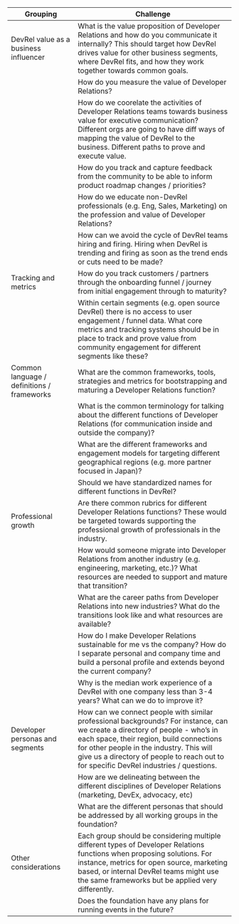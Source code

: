 
| Grouping                                   | Challenge                                                                                                                                                                                                                                                                                                       |
|--------------------------------------------|-----------------------------------------------------------------------------------------------------------------------------------------------------------------------------------------------------------------------------------------------------------------------------------------------------------------|
| DevRel value as a business influencer      | What is the value proposition of Developer Relations and how do you communicate it internally? This should target how DevRel drives value for other business segments, where DevRel fits, and how they work together towards common goals.                                                                      |
|                                            | How do you measure the value of Developer Relations?                                                                                                                                                                                                                                                            |
|                                            | How do we coorelate the activities of Developer Relations teams towards business value for executive communication? Different orgs are going to have diff ways of mapping the value of DevRel to the business. Different paths to prove and execute value.                                                      |
|                                            | How do you track and capture feedback from the community to be able to inform product roadmap changes / priorities?                                                                                                                                                                                             |
|                                            | How do we educate non-DevRel professionals (e.g. Eng, Sales, Marketing) on the profession and value of Developer Relations?                                                                                                                                                                                     |
|                                            | How can we avoid the cycle of DevRel teams hiring and firing. Hiring when DevRel is trending and firing as soon as the trend ends or cuts need to be made?                                                                                                                                                      |
| Tracking and metrics                       | How do you track customers / partners through the onboarding funnel / journey from initial engagement through to maturity?                                                                                                                                                                                      |
|                                            | Within certain segments (e.g. open source DevRel) there is no access to user engagement / funnel data. What core metrics and tracking systems should be in place to track and prove value from community engagement for different segments like these?                                                          |
| Common language / definitions / frameworks | What are the common frameworks, tools, strategies and metrics for bootstrapping and maturing a Developer Relations function?                                                                                                                                                                                    |
|                                            | What is the common terminology for talking about the different functions of Developer Relations (for communication inside and outside the company)?                                                                                                                                                             |
|                                            | What are the different frameworks and engagement models for targeting different geographical regions (e.g. more partner focused in Japan)?                                                                                                                                                                      |
|                                            | Should we have standardized names for different functions in DevRel?                                                                                                                                                                                                                                            |
| Professional growth                        | Are there common rubrics for different Developer Relations functions? These would be targeted towards supporting the professional growth of professionals in the industry.                                                                                                                                      |
|                                            | How would someone migrate into Developer Relations from another industry (e.g. engineering, marketing, etc.)? What resources are needed to support and mature that transition?                                                                                                                                  |
|                                            | What are the career paths from Developer Relations into new industries? What do the transitions look like and what resources are available?                                                                                                                                                                     |
|                                            | How do I make Developer Relations sustainable for me vs the company? How do I separate personal and company time and build a personal profile and extends beyond the current company?                                                                                                                           |
|                                            | Why is the median work experience of a DevRel with one company less than 3-4 years? What can we do to improve it?                                                                                                                                                                                               |
| Developer personas and segments            | How can we connect people with similar professional backgrounds? For instance, can we create a directory of people - who’s in each space, their region, build connections for other people in the industry. This will give us a directory of people to reach out to for specific DevRel industries / questions. |
|                                            | How are we delineating between the different disciplines of Developer Relations (marketing, DevEx, advocacy, etc)                                                                                                                                                                                               |
|                                            | What are the different personas that should be addressed by all working groups in the foundation?                                                                                                                                                                                                               |
| Other considerations                       | Each group should be considering multiple different types of Developer Relations functions when proposing solutions. For instance, metrics for open source, marketing based, or internal DevRel teams might use the same frameworks but be applied very differently.                                            |
|                                            | Does the foundation have any plans for running events in the future?                                                                                                                                                                                                                                            |

